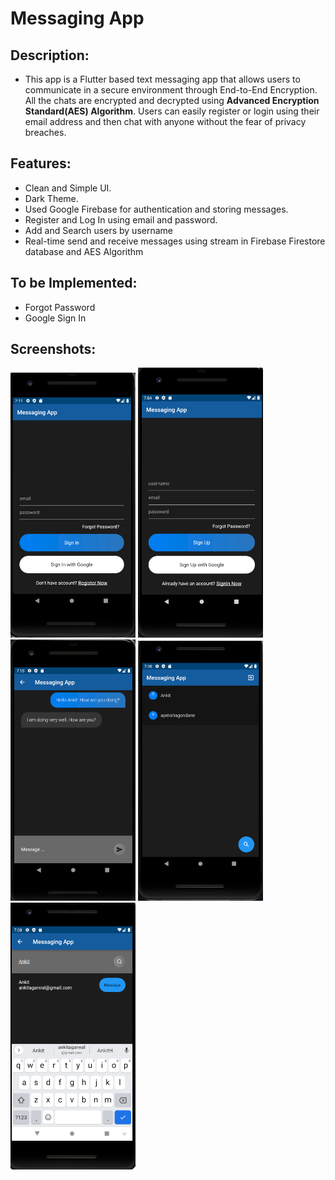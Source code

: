 # Messaging App


## Description:
- This app is a Flutter based text messaging app that allows users to communicate in a secure environment through End-to-End Encryption. All the chats are encrypted and decrypted using **Advanced Encryption Standard(AES) Algorithm**. Users can easily register or login using their email address and then chat with anyone without the fear of privacy breaches.

## Features:
- Clean and Simple UI.
- Dark Theme.
- Used Google Firebase for authentication and storing messages.
- Register and Log In using email and password.
- Add and Search users by username
- Real-time send and receive messages using stream in Firebase Firestore database and AES Algorithm

## To be Implemented:
- Forgot Password
- Google Sign In

## Screenshots:

<img src="screenshots/SignIn.png" width="200"> 
<img src="screenshots/SignUp.png" width="200">
<img src="screenshots/ChatPage.png" width="200">
<img src="screenshots/ChatRoom.png" width="200">
<img src="screenshots/Search.png" width="200">
